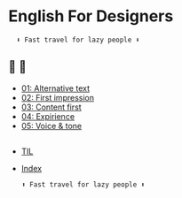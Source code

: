 # English For Designers

      ⬇️ Fast travel for lazy people ⬇️
      
      
## 🛫 🛬
 - [01: Alternative text](01-alternative-text/index.md)
 - [02: First impression](02-first-impression/index.md)
 - [03: Content first](03-content-first/case-study.md)
 - [04: Expirience](04-expirience/index.md)
 - [05: Voice & tone](5-voice-tone/index.md)
 ##
 - [TIL](takeaways/index.md)
 - [Index](index.md)
 
       ⬆️ Fast travel for lazy people ⬆️

